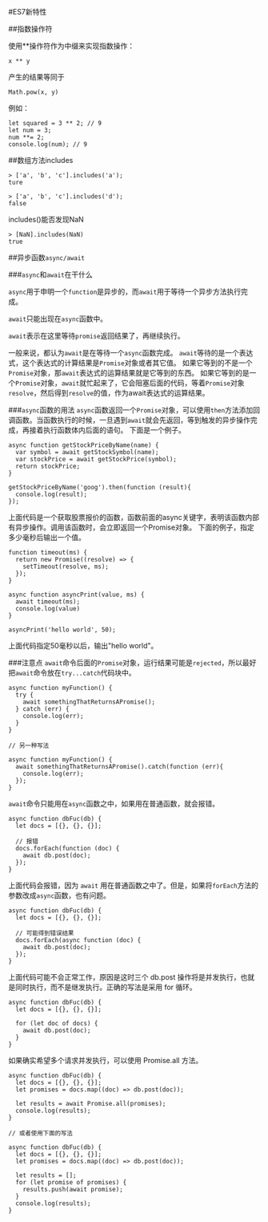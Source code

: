 #ES7新特性

##指数操作符

使用**操作符作为中缀来实现指数操作：

    x ** y

产生的结果等同于

    Math.pow(x, y)

例如：

    let squared = 3 ** 2; // 9
    let num = 3;
    num **= 2;
    console.log(num); // 9

##数组方法includes

    > ['a', 'b', 'c'].includes('a');
    ture
    
    > ['a', 'b', 'c'].includes('d');
    false

includes()能否发现NaN

    > [NaN].includes(NaN)
    true

##异步函数`async/await`

###`async`和`await`在干什么

`async`用于申明一个`function`是异步的，而`await`用于等待一个异步方法执行完成。

`await`只能出现在`async`函数中。

`await`表示在这里等待`promise`返回结果了，再继续执行。

一般来说，都认为`await`是在等待一个`async`函数完成。 `await`等待的是一个表达式，这个表达式的计算结果是`Promise`对象或者其它值。
如果它等到的不是一个`Promise`对象，那`await`表达式的运算结果就是它等到的东西。
如果它等到的是一个`Promise`对象，`await`就忙起来了，它会阻塞后面的代码，等着`Promise`对象`resolve`，然后得到`resolve`的值，作为await表达式的运算结果。

###`async`函数的用法
`async`函数返回一个`Promise`对象，可以使用`then`方法添加回调函数。当函数执行的时候，一旦遇到`await`就会先返回，等到触发的异步操作完成，再接着执行函数体内后面的语句。
下面是一个例子。

    async function getStockPriceByName(name) {
      var symbol = await getStockSymbol(name);
      var stockPrice = await getStockPrice(symbol);
      return stockPrice;
    }
    
    getStockPriceByName('goog').then(function (result){
      console.log(result);
    });

上面代码是一个获取股票报价的函数，函数前面的async关键字，表明该函数内部有异步操作。调用该函数时，会立即返回一个Promise对象。
下面的例子，指定多少毫秒后输出一个值。

    function timeout(ms) {
      return new Promise((resolve) => {
    	setTimeout(resolve, ms);
      });
    }
    
    async function asyncPrint(value, ms) {
      await timeout(ms);
      console.log(value)
    }
    
    asyncPrint('hello world', 50);
    
上面代码指定50毫秒以后，输出"hello world"。

###注意点
`await`命令后面的`Promise`对象，运行结果可能是`rejected`，所以最好把`await`命令放在`try...catch`代码块中。

    async function myFunction() {
      try {
		await somethingThatReturnsAPromise();
      } catch (err) {
    	console.log(err);
      }
    }
    
    // 另一种写法
    
    async function myFunction() {
      await somethingThatReturnsAPromise().catch(function (err){
    	console.log(err);
      });
    }

`await`命令只能用在`async`函数之中，如果用在普通函数，就会报错。

    async function dbFuc(db) {
      let docs = [{}, {}, {}];
    
      // 报错
      docs.forEach(function (doc) {
    	await db.post(doc);
      });
    }
    
上面代码会报错，因为 `await` 用在普通函数之中了。但是，如果将`forEach`方法的参数改成`async`函数，也有问题。

    async function dbFuc(db) {
      let docs = [{}, {}, {}];
    
      // 可能得到错误结果
      docs.forEach(async function (doc) {
    	await db.post(doc);
      });
    }
    
上面代码可能不会正常工作，原因是这时三个 db.post 操作将是并发执行，也就是同时执行，而不是继发执行。正确的写法是采用 for 循环。

    async function dbFuc(db) {
      let docs = [{}, {}, {}];
    
      for (let doc of docs) {
    	await db.post(doc);
      }
    }

如果确实希望多个请求并发执行，可以使用 Promise.all 方法。

    async function dbFuc(db) {
      let docs = [{}, {}, {}];
      let promises = docs.map((doc) => db.post(doc));
    
      let results = await Promise.all(promises);
      console.log(results);
    }
    
    // 或者使用下面的写法
    
    async function dbFuc(db) {
      let docs = [{}, {}, {}];
      let promises = docs.map((doc) => db.post(doc));
    
      let results = [];
      for (let promise of promises) {
    	results.push(await promise);
      }
      console.log(results);
    }
    